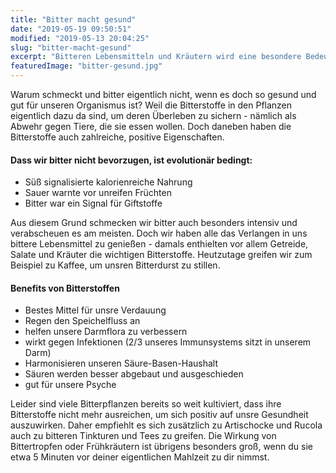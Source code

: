 ```yaml
---
title: "Bitter macht gesund"
date: "2019-05-19 09:50:51"
modified: "2019-05-13 20:04:25"
slug: "bitter-macht-gesund"
excerpt: "Bitteren Lebensmitteln und Kräutern wird eine besondere Bedeutung für Verdauung und Gesundheit beigemessen. Warum wir bitter nicht mögen, es aber mögen und vermehrt in unserem Speiseplan einbauen sollten.  "
featuredImage: "bitter-gesund.jpg"
---
```


Warum schmeckt und bitter eigentlich nicht, wenn es doch so gesund und gut für unseren Organismus ist? Weil die Bitterstoffe in den Pflanzen eigentlich dazu da sind, um deren Überleben zu sichern - nämlich als Abwehr gegen Tiere, die sie essen wollen. Doch daneben haben die Bitterstoffe auch zahlreiche, positive Eigenschaften.

#### Dass wir bitter nicht bevorzugen, ist evolutionär bedingt:

*   Süß signalisierte kalorienreiche Nahrung
*   Sauer warnte vor unreifen Früchten
*   Bitter war ein Signal für Giftstoffe

Aus diesem Grund schmecken wir bitter auch besonders intensiv und verabscheuen es am meisten. Doch wir haben alle das Verlangen in uns bittere Lebensmittel zu genießen - damals enthielten vor allem Getreide, Salate und Kräuter die wichtigen Bitterstoffe. Heutzutage greifen wir zum Beispiel zu Kaffee, um unsren Bitterdurst zu stillen.

#### Benefits von Bitterstoffen

*   Bestes Mittel für unsre Verdauung
*   Regen den Speichelfluss an
*   helfen unsere Darmflora zu verbessern
*   wirkt gegen Infektionen (2/3 unseres Immunsystems sitzt in unserem Darm)
*   Harmonisieren unseren Säure-Basen-Haushalt
*   Säuren werden besser abgebaut und ausgeschieden
*   gut für unsere Psyche

Leider sind viele Bitterpflanzen bereits so weit kultiviert, dass ihre Bitterstoffe nicht mehr ausreichen, um sich positiv auf unsre Gesundheit auszuwirken. Daher empfiehlt es sich zusätzlich zu Artischocke und Rucola auch zu bitteren Tinkturen und Tees zu greifen. Die Wirkung von Bittertropfen oder Frühkräutern ist übrigens besonders groß, wenn du sie etwa 5 Minuten vor deiner eigentlichen Mahlzeit zu dir nimmst.